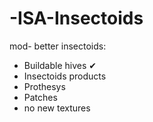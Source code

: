 # -ISA-Insectoids

mod- better insectoids:
- Buildable hives ✔
- Insectoids products 
- Prothesys 
- Patches 
- no new textures 
